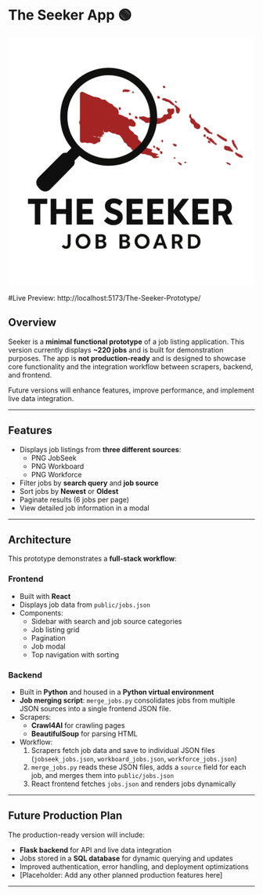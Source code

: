 # The Seeker App 🟢
![Seeker Logo](/logo.png)

#Live Preview: http://localhost:5173/The-Seeker-Prototype/

## Overview

Seeker is a **minimal functional prototype** of a job listing application. This version currently displays **~220 jobs** and is built for demonstration purposes. The app is **not production-ready** and is designed to showcase core functionality and the integration workflow between scrapers, backend, and frontend.  

Future versions will enhance features, improve performance, and implement live data integration.  

---

## Features

- Displays job listings from **three different sources**:
  - PNG JobSeek
  - PNG Workboard
  - PNG Workforce
- Filter jobs by **search query** and **job source**
- Sort jobs by **Newest** or **Oldest**
- Paginate results (6 jobs per page)
- View detailed job information in a modal

---

## Architecture

This prototype demonstrates a **full-stack workflow**:

### Frontend
- Built with **React**
- Displays job data from `public/jobs.json`
- Components:
  - Sidebar with search and job source categories
  - Job listing grid
  - Pagination
  - Job modal
  - Top navigation with sorting

### Backend
- Built in **Python** and housed in a **Python virtual environment**
- **Job merging script**: `merge_jobs.py` consolidates jobs from multiple JSON sources into a single frontend JSON file.
- Scrapers:
  - **Crawl4AI** for crawling pages
  - **BeautifulSoup** for parsing HTML
- Workflow:
  1. Scrapers fetch job data and save to individual JSON files (`jobseek_jobs.json`, `workboard_jobs.json`, `workforce_jobs.json`)
  2. `merge_jobs.py` reads these JSON files, adds a `source` field for each job, and merges them into `public/jobs.json`
  3. React frontend fetches `jobs.json` and renders jobs dynamically

---

## Future Production Plan

The production-ready version will include:

- **Flask backend** for API and live data integration
- Jobs stored in a **SQL database** for dynamic querying and updates
- Improved authentication, error handling, and deployment optimizations
- [Placeholder: Add any other planned production features here]

---

